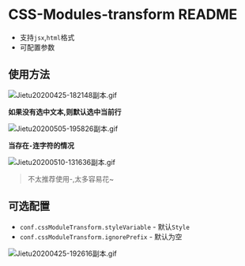 # CSS-Modules-transform README

- 支持`jsx`,`html`格式
- 可配置参数

## 使用方法

![Jietu20200425-182148副本.gif](https://i.loli.net/2020/04/25/s8QoA5SByGlNZU2.gif)

**如果没有选中文本,则默认选中当前行**

![Jietu20200505-195826副本.gif](https://i.loli.net/2020/05/05/RxwTh78mv9UyaA5.gif)

**当存在`-`连字符的情况**

![Jietu20200510-131636副本.gif](https://i.loli.net/2020/05/10/Om6vf1BMuA5HcN8.gif)

> 不太推荐使用-,太多容易花~

## 可选配置

- `conf.cssModuleTransform.styleVariable` - 默认`Style`
- `conf.cssModuleTransform.ignorePrefix` - 默认为空

![Jietu20200425-192616副本.gif](https://i.loli.net/2020/04/25/C4wdNUoa5BLA1q6.gif)


